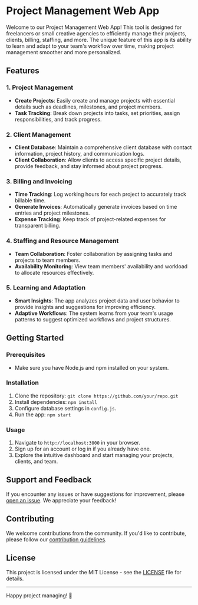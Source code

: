 # Project Management Web App

Welcome to our Project Management Web App! This tool is designed for freelancers or small creative agencies to efficiently manage their projects, clients, billing, staffing, and more. The unique feature of this app is its ability to learn and adapt to your team's workflow over time, making project management smoother and more personalized.

## Features

### 1. Project Management

- **Create Projects**: Easily create and manage projects with essential details such as deadlines, milestones, and project members.
- **Task Tracking**: Break down projects into tasks, set priorities, assign responsibilities, and track progress.

### 2. Client Management

- **Client Database**: Maintain a comprehensive client database with contact information, project history, and communication logs.
- **Client Collaboration**: Allow clients to access specific project details, provide feedback, and stay informed about project progress.

### 3. Billing and Invoicing

- **Time Tracking**: Log working hours for each project to accurately track billable time.
- **Generate Invoices**: Automatically generate invoices based on time entries and project milestones.
- **Expense Tracking**: Keep track of project-related expenses for transparent billing.

### 4. Staffing and Resource Management

- **Team Collaboration**: Foster collaboration by assigning tasks and projects to team members.
- **Availability Monitoring**: View team members' availability and workload to allocate resources effectively.

### 5. Learning and Adaptation

- **Smart Insights**: The app analyzes project data and user behavior to provide insights and suggestions for improving efficiency.
- **Adaptive Workflows**: The system learns from your team's usage patterns to suggest optimized workflows and project structures.

## Getting Started

### Prerequisites

- Make sure you have Node.js and npm installed on your system.

### Installation

1. Clone the repository: `git clone https://github.com/your/repo.git`
2. Install dependencies: `npm install`
3. Configure database settings in `config.js`.
4. Run the app: `npm start`

### Usage

1. Navigate to `http://localhost:3000` in your browser.
2. Sign up for an account or log in if you already have one.
3. Explore the intuitive dashboard and start managing your projects, clients, and team.

## Support and Feedback

If you encounter any issues or have suggestions for improvement, please [open an issue](https://github.com/your/repo/issues). We appreciate your feedback!

## Contributing

We welcome contributions from the community. If you'd like to contribute, please follow our [contribution guidelines](CONTRIBUTING.md).

## License

This project is licensed under the MIT License - see the [LICENSE](LICENSE) file for details.

---

Happy project managing! 🚀
